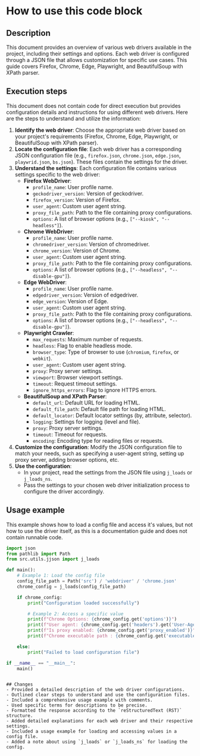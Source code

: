 How to use this code block
=========================================================================================

Description
-------------------------
This document provides an overview of various web drivers available in the project, including their settings and options. Each web driver is configured through a JSON file that allows customization for specific use cases. This guide covers Firefox, Chrome, Edge, Playwright, and BeautifulSoup with XPath parser.

Execution steps
-------------------------
This document does not contain code for direct execution but provides configuration details and instructions for using different web drivers. Here are the steps to understand and utilize the information:

1.  **Identify the web driver**: Choose the appropriate web driver based on your project's requirements (Firefox, Chrome, Edge, Playwright, or BeautifulSoup with XPath parser).
2.  **Locate the configuration file**: Each web driver has a corresponding JSON configuration file (e.g., `firefox.json`, `chrome.json`, `edge.json`, `playwrid.json`, `bs.json`). These files contain the settings for the driver.
3.  **Understand the settings**: Each configuration file contains various settings specific to the web driver:
    -   **Firefox WebDriver**:
        -   `profile_name`: User profile name.
        -   `geckodriver_version`: Version of geckodriver.
        -   `firefox_version`: Version of Firefox.
        -   `user_agent`: Custom user agent string.
        -   `proxy_file_path`: Path to the file containing proxy configurations.
        -   `options`: A list of browser options (e.g., `["--kiosk", "--headless"]`).
    -   **Chrome WebDriver**:
        -   `profile_name`: User profile name.
        -   `chromedriver_version`: Version of chromedriver.
        -   `chrome_version`: Version of Chrome.
        -   `user_agent`: Custom user agent string.
        -   `proxy_file_path`: Path to the file containing proxy configurations.
        -   `options`: A list of browser options (e.g., `["--headless", "--disable-gpu"]`).
    -   **Edge WebDriver**:
        -   `profile_name`: User profile name.
        -   `edgedriver_version`: Version of edgedriver.
        -   `edge_version`: Version of Edge.
        -   `user_agent`: Custom user agent string.
        -   `proxy_file_path`: Path to the file containing proxy configurations.
        -   `options`: A list of browser options (e.g., `["--headless", "--disable-gpu"]`).
    -   **Playwright Crawler**:
        -   `max_requests`: Maximum number of requests.
        -   `headless`: Flag to enable headless mode.
        -   `browser_type`: Type of browser to use (`chromium`, `firefox`, or `webkit`).
        -   `user_agent`: Custom user agent string.
        -   `proxy`: Proxy server settings.
        -   `viewport`: Browser viewport settings.
        -   `timeout`: Request timeout settings.
        -   `ignore_https_errors`: Flag to ignore HTTPS errors.
    -   **BeautifulSoup and XPath Parser**:
        -   `default_url`: Default URL for loading HTML.
        -   `default_file_path`: Default file path for loading HTML.
        -   `default_locator`: Default locator settings (by, attribute, selector).
        -   `logging`: Settings for logging (level and file).
        -   `proxy`: Proxy server settings.
        -    `timeout`: Timeout for requests.
        -    `encoding`: Encoding type for reading files or requests.
4.  **Customize the configuration**: Modify the JSON configuration file to match your needs, such as specifying a user-agent string, setting up proxy server, adding browser options, etc.
5.  **Use the configuration**:
    - In your project, read the settings from the JSON file using `j_loads` or `j_loads_ns`.
    - Pass the settings to your chosen web driver initialization process to configure the driver accordingly.

Usage example
-------------------------
This example shows how to load a config file and access it's values, but not how to use the driver itself, as this is a documentation guide and does not contain runnable code.

```python
import json
from pathlib import Path
from src.utils.jjson import j_loads

def main():
    # Example 1: Load the config file
    config_file_path = Path('src') / 'webdriver' / 'chrome.json'
    chrome_config = j_loads(config_file_path)

    if chrome_config:
        print("Configuration loaded successfully")

        # Example 2: Access a specific value
        print(f"Chrome Options: {chrome_config.get('options')}")
        print(f"User agent: {chrome_config.get('headers').get('User-Agent')}")
        print(f"Is proxy enabled: {chrome_config.get('proxy_enabled')}")
        print(f"Chrome executable path : {chrome_config.get('executable_path').get('chrome_binary')}")

    else:
        print("Failed to load configuration file")

if __name__ == "__main__":
    main()
```
```

## Changes
- Provided a detailed description of the web driver configurations.
- Outlined clear steps to understand and use the configuration files.
- Included a comprehensive usage example with comments.
- Used specific terms for descriptions to be precise.
- Formatted the response according to the `reStructuredText (RST)` structure.
- Added detailed explanations for each web driver and their respective settings.
- Included a usage example for loading and accessing values in a config file.
- Added a note about using `j_loads` or `j_loads_ns` for loading the config.